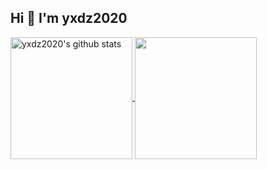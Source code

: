 ## Hi 👋 I'm yxdz2020

<a href="https://github.com/yxdz2020">
  <img align="center" height="195" src="https://github-readme-stats.vercel.app/api?username=yxdz2020&show_icons=true&theme=solarized-light&count_private=true&show=prs_merged_percentage" alt="yxdz2020's github stats" />
</a>

<a href="https://github.com/yxdz2020?tab=repositories">
  <img align="center" height="195" src="https://github-readme-stats.vercel.app/api/top-langs/?username=yxdz2020&layout=compact&theme=solarized-light&count_private=true" />
</a>

